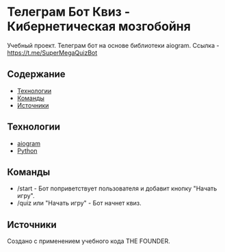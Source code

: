 # Телеграм Бот Квиз - Кибернетическая мозгобойня
Учебный проект. Телеграм бот на основе библиотеки aiogram. Ссылка - https://t.me/SuperMegaQuizBot

## Содержание
- [Технологии](#технологии)
- [Команды](#команды)
- [Источники](#источники)

## Технологии
- [aiogram](https://github.com/aiogram/aiogram.git)
- [Python](https://www.python.org/)

## Команды
- /start - Бот поприветствует пользователя и добавит кнопку "Начать игру".
- /quiz или "Начать игру" - Бот начнет квиз.

## Источники
Создано с применением учебного кода THE FOUNDER.
